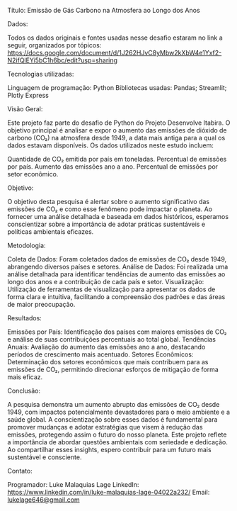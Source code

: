 Título: Emissão de Gás Carbono na Atmosfera ao Longo dos Anos


Dados: 

Todos os dados originais e fontes usadas nesse desafio estaram no link a seguir, organizados por tópicos: 
https://docs.google.com/document/d/1J262HJvC8yMbw2kXbW4e1Yxf2-N2ifQlEYi5bC1h6bc/edit?usp=sharing

Tecnologias utilizadas:

Linguagem de programação: Python
  Bibliotecas usadas: Pandas; Streamlit; Plotly Express


Visão Geral:

Este projeto faz parte do desafio de Python do Projeto Desenvolve Itabira. O objetivo principal é analisar e expor o aumento das emissões de dióxido de carbono (CO₂) na atmosfera desde 1949, a data mais antiga para a qual os dados estavam disponíveis. Os dados utilizados neste estudo incluem:

  Quantidade de CO₂ emitida por país em toneladas.
  Percentual de emissões por país.
  Aumento das emissões ano a ano.
  Percentual de emissões por setor econômico.


Objetivo:

O objetivo desta pesquisa é alertar sobre o aumento significativo das emissões de CO₂ e como esse fenômeno pode impactar o planeta. Ao fornecer uma análise detalhada e baseada em dados históricos, esperamos conscientizar sobre a importância de adotar práticas sustentáveis e políticas ambientais eficazes.

Metodologia:

  Coleta de Dados: Foram coletados dados de emissões de CO₂ desde 1949, abrangendo diversos países e setores.
  Análise de Dados: Foi realizada uma análise detalhada para identificar tendências de aumento das emissões ao longo dos anos e a contribuição de cada país e setor.
  Visualização: Utilização de ferramentas de visualização para apresentar os dados de forma clara e intuitiva, facilitando a compreensão dos padrões e das áreas de maior preocupação.


Resultados:

  Emissões por País: Identificação dos países com maiores emissões de CO₂ e análise de suas contribuições percentuais ao total global.
  Tendências Anuais: Avaliação do aumento das emissões ano a ano, destacando períodos de crescimento mais acentuado.
  Setores Econômicos: Determinação dos setores econômicos que mais contribuem para as emissões de CO₂, permitindo direcionar esforços de mitigação de forma mais eficaz.


Conclusão: 

A pesquisa demonstra um aumento abrupto das emissões de CO₂ desde 1949, com impactos potencialmente devastadores para o meio ambiente e a saúde global. A conscientização sobre esses dados é fundamental para promover mudanças e adotar estratégias que visem à redução das emissões, protegendo assim o futuro do nosso planeta.
Este projeto reflete a importância de abordar questões ambientais com seriedade e dedicação. Ao compartilhar esses insights, espero contribuir para um futuro mais sustentável e consciente.


Contato: 

Programador: Luke Malaquias Lage
LinkedIn: https://www.linkedin.com/in/luke-malaquias-lage-04022a232/
Email: lukelage646@gmail.com 
